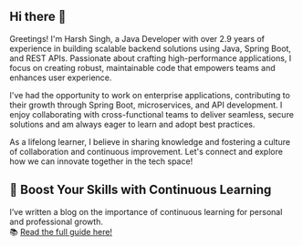 ## Hi there 👋

Greetings! I'm Harsh Singh, a Java Developer with over 2.9 years of experience in building scalable backend solutions using Java, Spring Boot, and REST APIs. Passionate about crafting high-performance applications, I focus on creating robust, maintainable code that empowers teams and enhances user experience.

I've had the opportunity to work on enterprise applications, contributing to their growth through Spring Boot, microservices, and API development. I enjoy collaborating with cross-functional teams to deliver seamless, secure solutions and am always eager to learn and adopt best practices.

As a lifelong learner, I believe in sharing knowledge and fostering a culture of collaboration and continuous improvement. Let's connect and explore how we can innovate together in the tech space!

## 🚀 Boost Your Skills with Continuous Learning
I’ve written a blog on the importance of continuous learning for personal and professional growth.  
📚 [Read the full guide here!](https://harshwillblog.hashnode.dev/continuouslearningguide)
